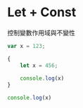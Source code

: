 # Let + Const

控制變數作用域與不變性

```js
var x = 123;

{
    let x = 456;
    
    console.log(x)
}

console.log(x)


```